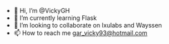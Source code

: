 - 👋 Hi, I’m @VickyGH
- 🌱 I’m currently learning Flask
- 💞️ I’m looking to collaborate on Ixulabs and Wayssen
- 📫 How to reach me gar_vicky93@hotmail.com

<!---
VickyGH/VickyGH is a ✨ special ✨ repository because its `README.md` (this file) appears on your GitHub profile.
You can click the Preview link to take a look at your changes.
--->
